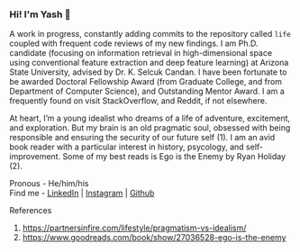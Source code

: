 ### Hi! I'm Yash 👋

A work in progress, constantly adding commits to the repository called `life` coupled with frequent code reviews of my new findings. I am Ph.D. candidate (focusing on information retrieval in high-dimensional space using conventional feature extraction and deep feature learning) at Arizona State University, advised by Dr. K. Selcuk Candan. I have been fortunate to be awarded Doctoral Fellowship Award (from Graduate College, and from Department of Computer Science), and Outstanding Mentor Award. I am a frequently found on visit StackOverflow, and Reddit, if not elsewhere.

At heart, I’m a young idealist who dreams of a life of adventure, excitement, and exploration. But my brain is an old pragmatic soul, obsessed with being responsible and ensuring the security of our future self (1). I am an avid book reader with a particular interest in history, psycology, and self-improvement. Some of my best reads is Ego is the Enemy by Ryan Holiday (2).

Pronous - He/him/his <br />
Find me - [LinkedIn](https://www.linkedin.com/in/yashgarg1232) | [Instagram](https://www.instagram.com/yashgarg1232) | [Github](https://www.github.com/yashgarg1232)

References

1. https://partnersinfire.com/lifestyle/pragmatism-vs-idealism/
2. https://www.goodreads.com/book/show/27036528-ego-is-the-enemy
<!--
**yashgarg1232/yashgarg1232** is a ✨ _special_ ✨ repository because its `README.md` (this file) appears on your GitHub profile.

Here are some ideas to get you started:

- 🔭 I’m currently working on ...
- 🌱 I’m currently learning ...
- 👯 I’m looking to collaborate on ...
- 🤔 I’m looking for help with ...
- 💬 Ask me about ...
- 📫 How to reach me: ...
- 😄 Pronouns: ...
- ⚡ Fun fact: ...
-->
